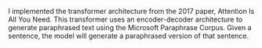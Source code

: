 I implemented the transformer architecture from the 2017 paper, Attention Is All You Need. This transformer uses an encoder-decoder architecture to generate paraphrased text using the Microsoft Paraphrase Corpus. Given a sentence, the model will generate a paraphrased version of that sentence.
